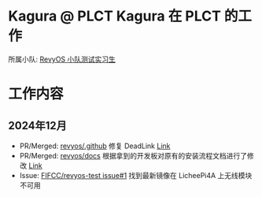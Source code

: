 # Kagura @ PLCT Kagura 在 PLCT 的工作
所属小队: [RevyOS 小队测试实习生](https://github.com/plctlab/weloveinterns/blob/master/open-internships.md#j143-revyos%E5%B0%8F%E9%98%9F%E6%B5%8B%E8%AF%95%E5%AE%9E%E4%B9%A0%E7%94%9F20241111%E5%BC%80%E6%94%BE100%E5%90%8D)

# 工作内容

## 2024年12月
- PR/Merged: [revyos/.github](https://github.com/revyos/.github) 修复 DeadLink [Link](https://github.com/revyos/.github/pull/1)
- PR/Merged: [revyos/docs](https://github.com/revyos/docs) 根据拿到的开发板对原有的安装流程文档进行了修改 [Link](https://github.com/revyos/docs/pull/9)
- Issue: [FIFCC/revyos-test issue#1](https://github.com/FIFCC/revyos-test/issues/1) 找到最新镜像在 LicheePi4A 上无线模块不可用